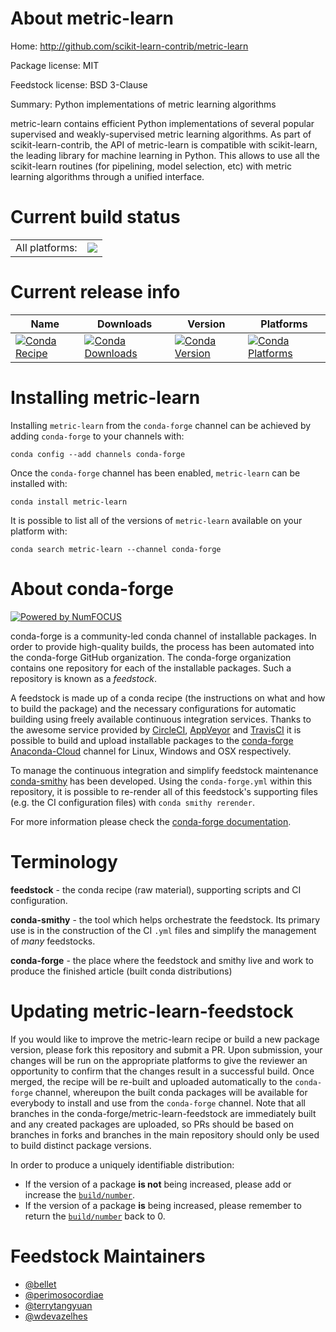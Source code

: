 About metric-learn
==================

Home: http://github.com/scikit-learn-contrib/metric-learn

Package license: MIT

Feedstock license: BSD 3-Clause

Summary: Python implementations of metric learning algorithms

metric-learn contains efficient Python implementations of several popular supervised and weakly-supervised metric learning algorithms. As part of scikit-learn-contrib, the API of metric-learn is compatible with scikit-learn, the leading library for machine learning in Python. This allows to use all the scikit-learn routines (for pipelining, model selection, etc) with metric learning algorithms through a unified interface.

Current build status
====================


<table><tr><td>All platforms:</td>
    <td>
      <a href="https://dev.azure.com/conda-forge/feedstock-builds/_build/latest?definitionId=9402&branchName=master">
        <img src="https://dev.azure.com/conda-forge/feedstock-builds/_apis/build/status/metric-learn-feedstock?branchName=master">
      </a>
    </td>
  </tr>
</table>

Current release info
====================

| Name | Downloads | Version | Platforms |
| --- | --- | --- | --- |
| [![Conda Recipe](https://img.shields.io/badge/recipe-metric--learn-green.svg)](https://anaconda.org/conda-forge/metric-learn) | [![Conda Downloads](https://img.shields.io/conda/dn/conda-forge/metric-learn.svg)](https://anaconda.org/conda-forge/metric-learn) | [![Conda Version](https://img.shields.io/conda/vn/conda-forge/metric-learn.svg)](https://anaconda.org/conda-forge/metric-learn) | [![Conda Platforms](https://img.shields.io/conda/pn/conda-forge/metric-learn.svg)](https://anaconda.org/conda-forge/metric-learn) |

Installing metric-learn
=======================

Installing `metric-learn` from the `conda-forge` channel can be achieved by adding `conda-forge` to your channels with:

```
conda config --add channels conda-forge
```

Once the `conda-forge` channel has been enabled, `metric-learn` can be installed with:

```
conda install metric-learn
```

It is possible to list all of the versions of `metric-learn` available on your platform with:

```
conda search metric-learn --channel conda-forge
```


About conda-forge
=================

[![Powered by NumFOCUS](https://img.shields.io/badge/powered%20by-NumFOCUS-orange.svg?style=flat&colorA=E1523D&colorB=007D8A)](http://numfocus.org)

conda-forge is a community-led conda channel of installable packages.
In order to provide high-quality builds, the process has been automated into the
conda-forge GitHub organization. The conda-forge organization contains one repository
for each of the installable packages. Such a repository is known as a *feedstock*.

A feedstock is made up of a conda recipe (the instructions on what and how to build
the package) and the necessary configurations for automatic building using freely
available continuous integration services. Thanks to the awesome service provided by
[CircleCI](https://circleci.com/), [AppVeyor](https://www.appveyor.com/)
and [TravisCI](https://travis-ci.com/) it is possible to build and upload installable
packages to the [conda-forge](https://anaconda.org/conda-forge)
[Anaconda-Cloud](https://anaconda.org/) channel for Linux, Windows and OSX respectively.

To manage the continuous integration and simplify feedstock maintenance
[conda-smithy](https://github.com/conda-forge/conda-smithy) has been developed.
Using the ``conda-forge.yml`` within this repository, it is possible to re-render all of
this feedstock's supporting files (e.g. the CI configuration files) with ``conda smithy rerender``.

For more information please check the [conda-forge documentation](https://conda-forge.org/docs/).

Terminology
===========

**feedstock** - the conda recipe (raw material), supporting scripts and CI configuration.

**conda-smithy** - the tool which helps orchestrate the feedstock.
                   Its primary use is in the construction of the CI ``.yml`` files
                   and simplify the management of *many* feedstocks.

**conda-forge** - the place where the feedstock and smithy live and work to
                  produce the finished article (built conda distributions)


Updating metric-learn-feedstock
===============================

If you would like to improve the metric-learn recipe or build a new
package version, please fork this repository and submit a PR. Upon submission,
your changes will be run on the appropriate platforms to give the reviewer an
opportunity to confirm that the changes result in a successful build. Once
merged, the recipe will be re-built and uploaded automatically to the
`conda-forge` channel, whereupon the built conda packages will be available for
everybody to install and use from the `conda-forge` channel.
Note that all branches in the conda-forge/metric-learn-feedstock are
immediately built and any created packages are uploaded, so PRs should be based
on branches in forks and branches in the main repository should only be used to
build distinct package versions.

In order to produce a uniquely identifiable distribution:
 * If the version of a package **is not** being increased, please add or increase
   the [``build/number``](https://conda.io/docs/user-guide/tasks/build-packages/define-metadata.html#build-number-and-string).
 * If the version of a package **is** being increased, please remember to return
   the [``build/number``](https://conda.io/docs/user-guide/tasks/build-packages/define-metadata.html#build-number-and-string)
   back to 0.

Feedstock Maintainers
=====================

* [@bellet](https://github.com/bellet/)
* [@perimosocordiae](https://github.com/perimosocordiae/)
* [@terrytangyuan](https://github.com/terrytangyuan/)
* [@wdevazelhes](https://github.com/wdevazelhes/)


